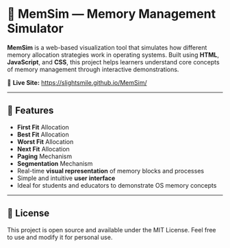 # 💾 MemSim — Memory Management Simulator

**MemSim** is a web-based visualization tool that simulates how different memory allocation strategies work in operating systems. Built using **HTML**, **JavaScript**, and **CSS**, this project helps learners understand core concepts of memory management through interactive demonstrations.

🔗 **Live Site:** https://slightsmile.github.io/MemSim/

---

## 🌟 Features

- **First Fit** Allocation  
- **Best Fit** Allocation  
- **Worst Fit** Allocation  
- **Next Fit** Allocation  
- **Paging** Mechanism  
- **Segmentation** Mechanism  
- Real-time **visual representation** of memory blocks and processes  
- Simple and intuitive **user interface**  
- Ideal for students and educators to demonstrate OS memory concepts

---

## 📜 License
This project is open source and available under the MIT License.
Feel free to use and modify it for personal use.
